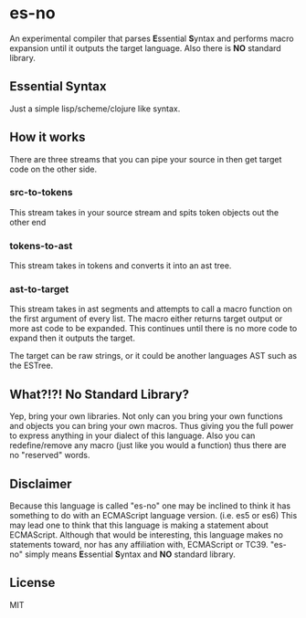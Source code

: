 # es-no
An experimental compiler that parses **E**ssential **S**yntax and performs macro expansion until it outputs the target language. Also there is **NO** standard library.

## Essential Syntax

Just a simple lisp/scheme/clojure like syntax.

## How it works
There are three streams that you can pipe your source in then get target code on the other side.

### src-to-tokens
This stream takes in your source stream and spits token objects out the other end

### tokens-to-ast
This stream takes in tokens and converts it into an ast tree.

### ast-to-target
This stream takes in ast segments and attempts to call a macro function on the first argument of every list. The macro either returns target output or more ast code to be expanded. This continues until there is no more code to expand then it outputs the target.

The target can be raw strings, or it could be another languages AST such as the ESTree.

## What?!?! No Standard Library?

Yep, bring your own libraries. Not only can you bring your own functions and objects you can bring your own macros. Thus giving you the full power to express anything in your dialect of this language. Also you can redefine/remove any macro (just like you would a function) thus there are no "reserved" words.

## Disclaimer

Because this language is called "es-no" one may be inclined to think it has something to do with an ECMAScript language version. (i.e. es5 or es6) This may lead one to think that this language is making a statement about ECMAScript. Although that would be interesting, this language makes no statements toward, nor has any affiliation with, ECMAScript or TC39. "es-no" simply means **E**ssential **S**yntax and **NO** standard library.

## License
MIT
